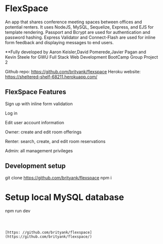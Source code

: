 # FlexSpace
An app that shares conference meeting spaces between offices and potential renters. It uses NodeJS, MySQL, Sequelize, Express, and EJS for template rendering. Passport and Bcrypt are used for authentication and password hashing. Express Validator and Connect-Flash are used for inline form feedback and displaying messages to end users. 

**Fully developed by Aaron Keisler,David Pomerede,Javier Pagan and Kevin Steele for GWU Full Stack Web Development BootCamp Group Project 2

Github repo: https://github.com/brityank/flexspace
Heroku website: https://sheltered-shelf-68211.herokuapp.com/


## FlexSpace Features 

Sign up with inline form validation

Log in

Edit user account information

Owner: create and edit room offerings

Renter: search, create, and edit room reservations

Admin: all management privileges

## Development setup

git clone https://github.com/brityank/flexspace
npm i

# Setup local MySQL database
npm run dev
```



[https: //github.com/brityank/flexspace](https://github.com/brityank/flexspace/)


